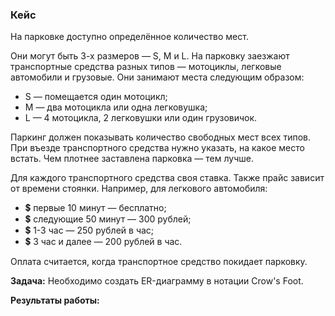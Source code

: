 ### Кейс

На парковке доступно определённое количество мест.

Они могут быть 3-х размеров — S, M и L. На парковку заезжают транспортные средства разных типов — мотоциклы, легковые автомобили и грузовые. Они занимают места следующим образом: 
- S — помещается один мотоцикл;
-  M — два мотоцикла или одна легковушка;
-   L — 4 мотоцикла, 2 легковушки или один грузовичок.

 Паркинг должен показывать количество свободных мест всех типов. При въезде транспортного средства нужно указать, на какое место встать. Чем плотнее заставлена парковка — тем лучше.

Для каждого транспортного средства своя ставка. Также прайс зависит от времени стоянки. Например, для легкового автомобиля: 
- 💲 первые 10 минут — бесплатно; 
- 💲 следующие 50 минут — 300 рублей; 
- 💲 1-3 час — 250 рублей в час; 
- 💲 3 час и далее — 200 рублей в час.

 Оплата считается, когда транспортное средство покидает парковку.

**Задача:**
Необходимо создать ER-диаграмму в нотации Crow's Foot.

**Результаты работы:**
